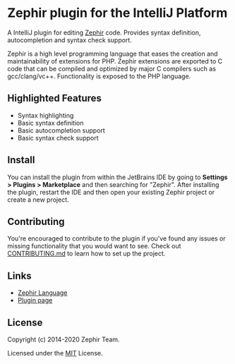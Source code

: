 # Zephir plugin for the IntelliJ Platform

A IntelliJ plugin for editing [Zephir][zephir-lang] code. Provides syntax
definition, autocompletion and syntax check support.

Zephir is a high level programming language that eases the creation and
maintainability of extensions for PHP. Zephir extensions are exported to C code
that can be compiled and optimized by major C compilers such as gcc/clang/vc++.
Functionality is exposed to the PHP language.

## Highlighted Features

- Syntax highlighting
- Basic syntax definition
- Basic autocompletion support
- Basic syntax check support

## Install

You can install the plugin from within the JetBrains IDE by going to
**Settings > Plugins > Marketplace** and then searching for "Zephir". After
installing the plugin, restart the IDE and then open your existing Zephir
project or create a new project.

## Contributing

You're encouraged to contribute to the plugin if you've found any issues or
missing functionality that you would want to see. Check out
[CONTRIBUTING.md](./CONTRIBUTING.md) to learn how to set up the project.

## Links

- [Zephir Language][zephir-lang]
- [Plugin page][plugin-page]

## License

Copyright (c) 2014-2020 Zephir Team.

Licensed under the [MIT](./LICENSE) License.

[zephir-lang]: https://zephir-lang.com/en
[plugin-page]: http://plugins.jetbrains.com/plugin/7558
